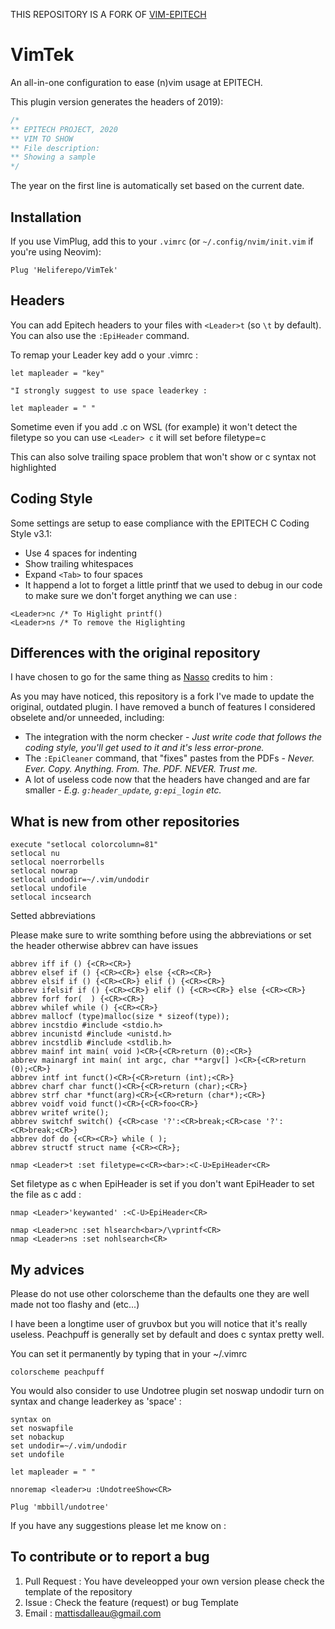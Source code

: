 THIS REPOSITORY IS A FORK OF [VIM-EPITECH](https://github.com/Le-Bit/vim-epitech)

VimTek
===========

An all-in-one configuration to ease (n)vim usage at EPITECH.

This plugin version generates the headers of 2019):

```c
/*
** EPITECH PROJECT, 2020
** VIM TO SHOW
** File description:
** Showing a sample
*/
```

The year on the first line is automatically set based on the current date.

## Installation

If you use VimPlug, add this to your `.vimrc` (or `~/.config/nvim/init.vim` if
you're using Neovim):
```vim
Plug 'Heliferepo/VimTek'
```

## Headers

You can add Epitech headers to your files with `<Leader>t` (so `\t` by default).
You can also use the `:EpiHeader` command.

To remap your Leader key add o your .vimrc :

```vim
let mapleader = "key"

"I strongly suggest to use space leaderkey :

let mapleader = " "
```

Sometime even if you add .c on WSL (for example) it won't detect the filetype so you can use `<Leader> c` it will set before filetype=c

This can also solve trailing space problem that won't show or c syntax not highlighted

## Coding Style

Some settings are setup to ease compliance with the EPITECH C Coding Style v3.1:
- Use 4 spaces for indenting
- Show trailing whitespaces
- Expand `<Tab>` to four spaces
- It happend a lot to forget a little printf that we used to debug in our code to make sure we don't forget anything we can use :

```vim
<Leader>nc /* To Higlight printf()
<Leader>ns /* To remove the Higlighting
```

## Differences with the original repository

I have chosen to go for the same thing as [Nasso](https://github.com/nasso) credits to him :

As you may have noticed, this repository is a fork I've made to update the
original, outdated plugin. I have removed a bunch of features I considered
obselete and/or unneeded, including:
- The integration with the norm checker - _Just write code that follows the
coding style, you'll get used to it and it's less error-prone._
- The `:EpiCleaner` command, that "fixes" pastes from the PDFs - _Never. Ever.
Copy. Anything. From. The. PDF. NEVER. Trust me._
- A lot of useless code now that the headers have changed and are far smaller -
_E.g. `g:header_update`, `g:epi_login` etc._

## What is new from other repositories

```vim
execute "setlocal colorcolumn=81"
setlocal nu
setlocal noerrorbells
setlocal nowrap
setlocal undodir=~/.vim/undodir
setlocal undofile
setlocal incsearch
```
Setted abbreviations

Please make sure to write somthing before using the abbreviations or set the header otherwise abbrev can have issues

```vim
abbrev iff if () {<CR><CR>}
abbrev elsef if () {<CR><CR>} else {<CR><CR>}
abbrev elsif if () {<CR><CR>} elif () {<CR><CR>}
abbrev ifelsif if () {<CR><CR>} elif () {<CR><CR>} else {<CR><CR>}
abbrev forf for(  ) {<CR><CR>}
abbrev whilef while () {<CR><CR>}
abbrev mallocf (type)malloc(size * sizeof(type));
abbrev incstdio #include <stdio.h>
abbrev incunistd #include <unistd.h>
abbrev incstdlib #include <stdlib.h>
abbrev mainf int main( void )<CR>{<CR>return (0);<CR>}
abbrev mainargf int main( int argc, char **argv[] )<CR>{<CR>return (0);<CR>}
abbrev intf int funct()<CR>{<CR>return (int);<CR>}
abbrev charf char funct()<CR>{<CR>return (char);<CR>}
abbrev strf char *funct(arg)<CR>{<CR>return (char*);<CR>}
abbrev voidf void funct()<CR>{<CR>foo<CR>}
abbrev writef write();
abbrev switchf switch() {<CR>case '?':<CR>break;<CR>case '?':<CR>break;<CR>}
abbrev dof do {<CR><CR>} while ( );
abbrev structf struct name {<CR><CR>};
```

```vim
nmap <Leader>t :set filetype=c<CR><bar>:<C-U>EpiHeader<CR>
```
Set filetype as c when EpiHeader is set if you don't want EpiHeader to set the file as c add :

```vim
nmap <Leader>'keywanted' :<C-U>EpiHeader<CR>
```

```vim
nmap <Leader>nc :set hlsearch<bar>/\vprintf<CR>
nmap <Leader>ns :set nohlsearch<CR>
```

## My advices

Please do not use other colorscheme than the defaults one they are well made not too flashy and (etc...)

I have been a longtime user of gruvbox but you will notice that it's really useless. Peachpuff is generally set by default and does c syntax pretty well.

You can set it permanently by typing that in your ~/.vimrc

```vim
colorscheme peachpuff
```

You would also consider to use Undotree plugin set noswap undodir turn on syntax and change leaderkey as 'space' :

```vim
syntax on
set noswapfile
set nobackup
set undodir=~/.vim/undodir
set undofile

let mapleader = " "

nnoremap <leader>u :UndotreeShow<CR>

Plug 'mbbill/undotree'
```
If you have any suggestions please let me know on :


## To contribute or to report a bug

1. Pull Request : You have develeopped your own version please check the template of the repository
2. Issue : Check the feature (request) or bug Template
3. Email : mattisdalleau@gmail.com
